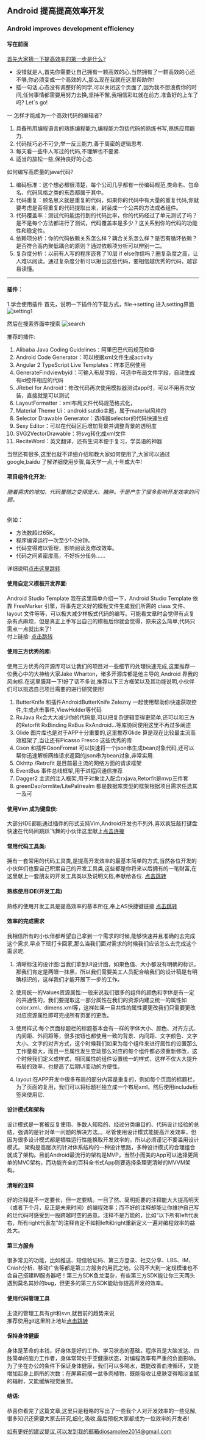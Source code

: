 ## Android 提高提高效率开发
### Android improves development efficiency

#### 写在前面
[首先大家猜一下提高效率的第一步是什么?](#)
* 没错就是人,首先你需要让自己拥有一颗高效的心,当然拥有了一颗高效的心还不够,你必须变成一个高效的人,那么现在我就在这里帮助你!
* 插一句话,心态没有调整好的同学,可以关闭这个页面了,因为我不想浪费你的时间,任何事情都需要用努力去换,坚持不懈,我相信彩虹就在前方,准备好的上车了吗? Let`s go!


﻿一.怎样才能成为一个高效代码的编辑者?  
1. 具备所用编程语言的熟练编程能力,编程能力包括代码的熟练书写,熟练应用能力.  
2. 代码技巧必不可少,举一反三能力,善于周密的逻辑思考.  
3. 每天看一些牛人写过的代码,不理解也不要紧.  
4. 适当的放松一些,保持良好的心态. 

 
如何编写高质量的java代码?  
1. 编码标准：这个想必都很清楚，每个公司几乎都有一份编码规范,类命名、包命名、代码风格之类的东西都属于其中。  
2. 代码重复：顾名思义就是重复的代码，如果你的代码中有大量的重复代码,你就要考虑是否将重复的代码提取出来，封装成一个公共的方法或者组件。  
3. 代码覆盖率：测试代码能运行到的代码比率，你的代码经过了单元测试了吗？是不是每个方法都进行了测试，代码覆盖率是多少？这关系到你的代码的功能性和稳定性。  
4. 依赖项分析：你的代码依赖关系怎么样？耦合关系怎么样？是否有循环依赖？是否符合高内聚低耦合的原则？通过依赖项分析可以辨别一二。  
5. 复杂度分析：以前有人写的程序嵌套了10层 if else你信吗？圈复杂度之高，让人难以阅读。通过复杂度分析可以揪出这些代码，要相信越优秀的代码，越容易读懂。

---



#### 插件：
1.学会使用插件
首先，说明一下插件的下载方式，file->setting  进入setting界面
![setting1](http://images2017.cnblogs.com/blog/1210268/201710/1210268-20171021164756552-1246392040.png)

然后在搜索界面中搜索
![search](http://images2017.cnblogs.com/blog/1210268/201710/1210268-20171021164858490-1145240748.png)  


推荐的插件:
 1. Alibaba Java Coding Guidelines：阿里巴巴代码规范检查
 2. Android Code Generator：可以根据xml文件生成activity
 3. Angular 2 TypeScript Live Templates：样本范例使用
 4. GenerateFindviewbyid：可输入布局字段，可选中布局文件字段，自动生成有id控件相应的代码
 5. JRebel for Android：修改代码再次使用模拟器测试app时，可以不用再次安装，直接就是可以测试
 6. LayoutFormatter：xml布局文件代码规范格式化，
 7. Material Theme Ui：android sutdio主题，属于material风格的
 8. Selector Drawable Generator：选择器selector的代码快速生成
 9. Sexy Editor：可以在代码区后增加背景并调整背景的透明度
 10. SVG2VectorDrawable：将svg转化成xml文件
 11. ReciteWord：英文翻译，还有生词本便于复习，学英语的神器
 
当然还有很多,这里也就不详细介绍和教大家如何使用了,大家可以通过google,baidu 了解详细使用步骤,每天学一点,十年成大牛!


#### 项目组件化开发:

###### 随着需求的增加，代码量随之变得庞大、臃肿。于是产生了很多影响开发效率的问题。 
例如：   
* 方法数超过65K。   
* 程序编译运行一次至少1-2分钟。   
* 代码变得难以管理，影响阅读及修改效率。   
* 代码之间紧密度高，不好拆分任务……  


详细说明[点击这里跳转](http://blog.csdn.net/guiying712/article/details/55213884)


#### 使用自定义模板开发界面:  
Android Studio Template 我在这里简单介绍一下，Android Studio Template 依靠 FreeMarker 引擎，将事先定义好的模板文件生成我们所需的 class 文件、layout 文件等等，可以极大减少样板式代码的编写。可能看文章时会觉得有点复杂有点麻烦，但是真正上手写出自己的模板后你就会觉得，原来这么简单,代码只需点一点就出来了!  
付上链接:
[点击跳转](http://blog.csdn.net/lmj623565791/article/details/51635533) 


#### 使用三方优秀的库:  

使用三方优秀的开源库可以让我们的项目对一些细节的处理快速完成,这里推荐一位我心中的大神给大家Jake Wharton，诸多开源库都是他主导的,Android 界我的风向标.在这里膜拜一下!好了话不多说,推荐以下三方框架以及其功能说明,小伙伴们可以挑选自己项目需要的进行研究使用!


1. ButterKnife  和插件AndroidButterKnife Zelezny 一起使用帮助你快速获取控件,生成点击事件,ViewHolder等代码
2. RxJava Rx会大大减少你的代码量,可以把复杂逻辑变得更简单,还可以和三方的Retorfit	RxBinding	RxBus 	RxAndroid...等库协同使用这里不再过多阐述
3. Glide 图片库也是对于APP十分重要的,这里推荐Glide 算是现在比较最主流高效框架了,当让还有Picasso	Fresco 这些优秀的库
4. Gson  和插件GsonFromat 可以快速将一个json串生成bean对象代码,还可以帮你迅速解析网络请求返回的json串为bean对象,非常实用.
5. Okhttp /Retrofit 是目前最主流的网络方面的请求框架
6. EventBus 事件总线框架,用于进程间通信推荐
7. Dagger2 主流的注入框架,用于对象注入配合rxjava,Retorfit是mvp三件套
8. greenDao/ormlite/LitePal/realm 都是数据库类型的框架根据项目需求任选其一及可


#### 使用Vim 成为键盘侠:

大部分IDE都能通过插件的形式支持Vim,Android开发也不列外,喜欢疯狂敲打键盘快速在代码间跳跃飞舞的小伙伴这里献上[点击连接](http://news.51cto.com/art/201709/553214.htm) 


#### 常用代码工具类:
拥有一套常用的代码工具类,是提高开发效率的最基本简单的方式,当然各位开发的小伙伴们也要自己积累自己的开发工具类,这些都是你将来以后拥有的一笔财富,在这里献上一套朋友的开发工具类以及说明文档,奉献给各位.
[点击跳转](https://pan.baidu.com/s/1hss2Vy8)


#### 熟练使用IDE(开发工具)
 熟练的使用开发工具是提高效率的基本所在,奉上AS快捷键链接
[点击跳转](http://www.android-studio.org/index.php/docs/experience/142-androidstudio-shortcut-keys
)

#### 效率的完成需求
我相信所有的小伙伴都希望自己拿到一个需求的时候,能够快速并且准确的去完成这个需求,早点下班打卡回家,那么当我们面对需求的时候我们应该怎么去完成这个需求呢.  

1. 清晰标注的设计图:当我们拿到UI设计图，如果色值、大小都没有明确的标识，那我们肯定是两眼一抹黑，所以我们需要美工人员配合给我们的设计稿是有明确标识的，这样我们才能开展下一步的工作。

2. 使用统一的Values资源属性:一般来说我们很多的组件的颜色和字体是有一定的共通性的，我们要提取这一部分属性在我们的资源内建立统一的属性如color.xml、dimens.xml等，这样如果一旦共性的属性要更改我们只需要更改对应资源属性即可完成所有页面的更改。

3. 使用样式:每个页面标题栏的标题基本会有一样的字体大小、颜色、对齐方式、内间距、外间距等，很多按钮也都使用一致的背景、内间距、文字颜色、文字大小、文字的对齐方式，这个时候我们如果为每个组件来进行属性的设置那么工作量极大，而且一旦属性发生变动那么对应的每个组件都必须重新修改，这个时候我们定义成样式，相同属性的组件设置统一的样式，这样不仅大大提升布局的效率，也提高了后期UI变动的方便性。

4. layout:在APP开发中很多布局的部分内容是重复的，例如每个页面的标题栏，为了页面的复用，我们可以将标题栏独立成一个布局xml，然后使用include标签来使用它.



#### 设计模式和架构

设计模式是一套被反复使用、多数人知晓的、经过分类编目的、代码设计经验的总结，强调的是针对单一问题的解决方法。。尽管使用设计模式能提高开发效率，但因为很多设计模式都是牺牲运行性能换取开发效率的，所以必须谨记不要滥用设计模式。
架构是高层次的针对体系结构的一种设计思路，多种设计模式的合理组合就成了架构。目前Android最流行的架构是MVP，当然小而美的App可以选择更简单的MVC架构，而功能齐全的百科全书式App则要选择条理更清晰的MVVM架构。

#### 清晰的注释

好的注释是不一定要长，但一定要精。一目了然、简明扼要的注释能大大提高明天（或者下个月，反正是未来时间）的编程效率；而不好的注释却能让你维护自己写的烂代码时感受到一股跨越时空的恶意。注释不是万能的，比如“以下所有left代表右，所有right代表左”的注释肯定不如把left和right重新定义一遍对编程效率的益处大。


#### 第三方服务

很多常见的功能，比如推送、短信验证码、第三方登录、社交分享、LBS、IM、Crash分析、移动广告等都是第三方服务的用武之地，公司不大到一定规模谁也不会自己搭建IM服务器吧！第三方SDK鱼龙混杂，有些第三方SDK能让你三天两头遇到莫名其妙的bug，但更多的第三方SDK能助你提高开发的效率。

#### 使用代码管理工具

主流的管理工具有git和svn,就目前的趋势来说  
推荐使用git这里附上地址[点击跳转](https://www.liaoxuefeng.com/wiki/0013739516305929606dd18361248578c67b8067c8c017b000)


#### 保持身体健康

身体是革命的本钱，好身体是好的工作、学习状态的基础。程序员是大脑发达、四肢简单的脑力工作者，身体常常处于亚健康状态，对编程效率有严重的负面影响。为了坐在办公的条件下保证身体健康，我们可以多喝水，既能改善血液循环，又能增加起身上厕所的次数；在屏幕前摆一盆多肉植物，既能吸收让皮肤变得暗淡油腻的辐射，又能缓解视觉疲劳。


#### 结语:

恭喜你看完了这篇文章,这里只是粗略的写出了一些我个人对开发效率的一些见解,很多知识还需要大家去研究,细化,吸收,最后预祝大家都成为一位效率的开发者!

[如有更好的建议提议,可以发到我的邮箱diosamolee2014@gmail.com](#)
